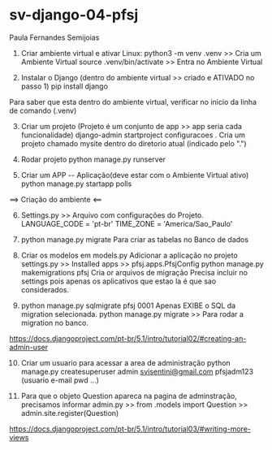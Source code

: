 # sv-django-04-pfsj
Paula Fernandes Semijoias


1) Criar ambiente virtual e ativar
Linux:
		python3 -m venv .venv         >> Cria um Ambiente Virtual
		source .venv/bin/activate     >> Entra no Ambiente Virtual

2) Instalar o Django (dentro do ambiente virtual >> criado e ATIVADO no passo 1)
	pip install django

Para saber que esta dentro do ambiente virtual, verificar no inicio da linha de comando (.venv)

	
3) Criar um projeto (Projeto é um conjunto de app >> app seria cada funcionalidade)
	django-admin startproject configuracoes .
	Cria um projeto chamado mysite dentro do diretorio atual (indicado pelo ".")

4) Rodar projeto
	python manage.py runserver

5) Criar um APP -- Aplicação(deve estar com o Ambiente Virtual ativo)
    python manage.py startapp polls

==> Criação do ambiente <==

6) Settings.py >> Arquivo com configurações do Projeto.
   LANGUAGE_CODE = 'pt-br'
   TIME_ZONE = 'America/Sao_Paulo'

7) python manage.py migrate
   Para criar as tabelas no Banco de dados

8) Criar os modelos em models.py
   Adicionar a aplicação no projeto
   settings.py >> Installed apps >> pfsj.apps.PfsjConfig
   python manage.py makemigrations pfsj
      Cria or arquivos de migração
      Precisa incluir no settings pois apenas os aplicativos que estao la é que sao considerados.

9) python manage.py sqlmigrate pfsj 0001
   Apenas EXIBE o SQL da migration selecionada.
   python manage.py migrate >> Para rodar a migration no banco.

https://docs.djangoproject.com/pt-br/5.1/intro/tutorial02/#creating-an-admin-user

10) Criar um usuario para acessar a area de administração
    python manage.py createsuperuser
    admin   svisentini@gmail.com    pfsjadm123    (usuario e-mail pwd ...)

11) Para que o objeto Question apareca na pagina de adminstração, precisamos informar
    admin.py >> from .models import Question >> admin.site.register(Question)

https://docs.djangoproject.com/pt-br/5.1/intro/tutorial03/#writing-more-views



